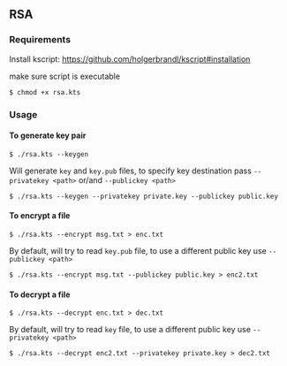 ## RSA

### Requirements

Install kscript: https://github.com/holgerbrandl/kscript#installation

make sure script is executable
```shell
$ chmod +x rsa.kts
```

### Usage

#### To generate key pair
```shell
$ ./rsa.kts --keygen
```

Will generate `key` and `key.pub` files, to specify key destination pass `--privatekey <path>` or/and `--publickey <path>`

```shell
$ ./rsa.kts --keygen --privatekey private.key --publickey public.key
```

#### To encrypt a file
```shell
$ ./rsa.kts --encrypt msg.txt > enc.txt
```

By default, will try to read `key.pub` file, to use a different public key use `--publickey <path>`
```shell
$ ./rsa.kts --encrypt msg.txt --publickey public.key > enc2.txt
```

#### To decrypt a file
```shell
$ ./rsa.kts --decrypt enc.txt > dec.txt
```
By default, will try to read `key` file, to use a different public key use `--privatekey <path>`

```shell
$ ./rsa.kts --decrypt enc2.txt --privatekey private.key > dec2.txt
```
